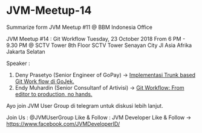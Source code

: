 # JVM-Meetup-14
Summarize form JVM Meetup #11 @ BBM Indonesia Office

JVM Meetup #14 : Git Workflow
Tuesday, 23 October 2018
From 6 PM - 9.30 PM
@ SCTV Tower 8th Floor
SCTV Tower Senayan City
Jl Asia Afrika Jakarta Selatan

Speaker :

1. Deny Prasetyo (Senior Engineer of GoPay) -> [Implementasi Trunk based Git Work flow di GoJek.](https://drive.google.com/open?id=1QaRLmKYV0YEVBUDSTLtcEWeCxPDNfT35)
2. Endy Muhardin (Senior Consultanf of Artivisi) -> [Git Workflow: From editor to production, no hands.](https://drive.google.com/open?id=1fyt9GC7GA6VvthcHhO1BgaAC8Vd1FuhM)

Ayo join JVM User Group di telegram untuk diskusi lebih lanjut.

Join Us : @JVMUserGroup
Like & Follow : JVM Developer
Like & Follow -> https://www.facebook.com/JVMDeveloperID/
